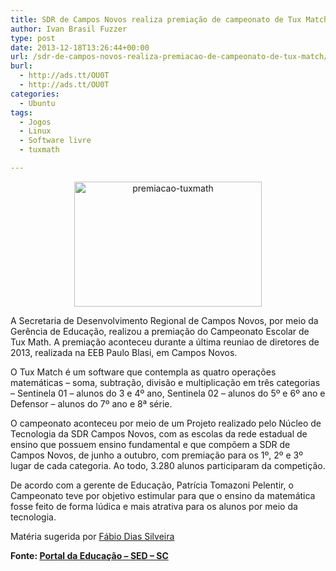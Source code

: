 ```yaml
---
title: SDR de Campos Novos realiza premiação de campeonato de Tux Match
author: Ivan Brasil Fuzzer
type: post
date: 2013-12-18T13:26:44+00:00
url: /sdr-de-campos-novos-realiza-premiacao-de-campeonato-de-tux-match/
burl:
  - http://ads.tt/OU0T
  - http://ads.tt/OU0T
categories:
  - Ubuntu
tags:
  - Jogos
  - Linux
  - Software livre
  - tuxmath

---
```

<p style="text-align: center;">
  <a href="http://www.ubuntero.com.br/wp-content/uploads/2013/12/161213grd3.jpg"><img class="alignnone size-medium wp-image-6355" alt="premiacao-tuxmath" src="http://www.ubuntero.com.br/wp-content/uploads/2013/12/161213grd3-300x200.jpg" width="300" height="200" /></a>
</p>

A Secretaria de Desenvolvimento Regional de Campos Novos, por meio da Gerência de Educação, realizou a premiação do Campeonato Escolar de Tux Math. A premiação aconteceu durante a última reuniao de diretores de 2013, realizada na EEB Paulo Blasi, em Campos Novos.

O Tux Match é um software que contempla as quatro operações matemáticas – soma, subtração, divisão e multiplicação em três categorias – Sentinela 01 – alunos do 3 e 4º ano, Sentinela 02 – alunos do 5º e 6º ano e Defensor – alunos do 7º ano e 8ª série.

O campeonato aconteceu por meio de um Projeto realizado pelo Núcleo de Tecnologia da SDR Campos Novos, com as escolas da rede estadual de ensino que possuem ensino fundamental e que compõem a SDR de Campos Novos, de junho a outubro, com premiação para os 1º, 2º e 3º lugar de cada categoria. Ao todo, 3.280 alunos participaram da competição.

De acordo com a gerente de Educação, Patrícia Tomazoni Pelentir, o Campeonato teve por objetivo estimular para que o ensino da matemática fosse feito de forma lúdica e mais atrativa para os alunos por meio da tecnologia.

Matéria sugerida por [Fábio Dias Silveira][1]

**Fonte: [Portal da Educação &#8211; SED &#8211; SC][2]**

 [1]: http://twitter.com/fabiolmuller
 [2]: http://sed.sc.gov.br/secretaria/noticias/5387-sdr-de-campos-novos-realiza-premiacao-de-campeonato-de-tux-match